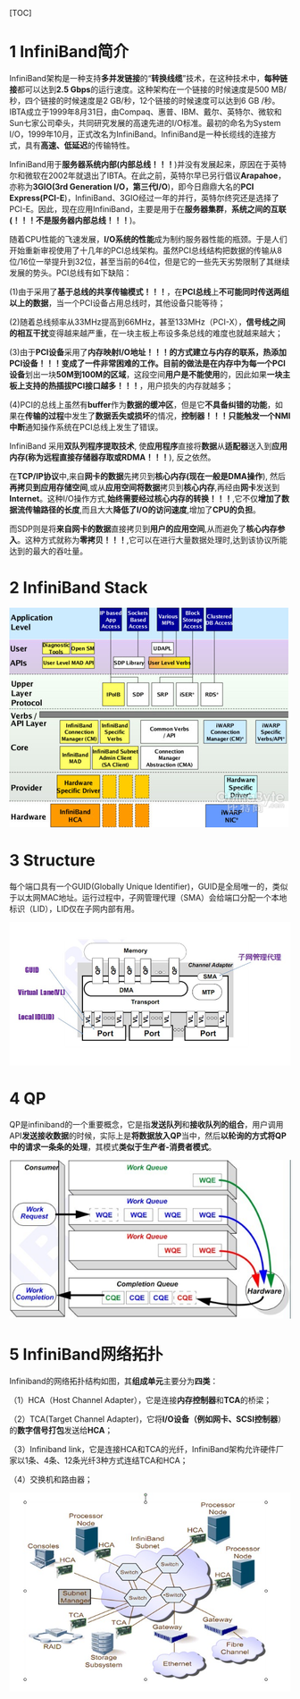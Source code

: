 [TOC]

# 1 InfiniBand简介

InfiniBand架构是一种支持**多并发链接**的“**转换线缆**”技术，在这种技术中，**每种链接**都可以达到**2.5 Gbps**的运行速度。这种架构在一个链接的时候速度是500 MB/秒，四个链接的时候速度是2 GB/秒，12个链接的时候速度可以达到6 GB /秒。IBTA成立于1999年8月31日，由Compaq、惠普、IBM、戴尔、英特尔、微软和Sun七家公司牵头，共同研究发展的高速先进的I/O标准。最初的命名为System I/O，1999年10月，正式改名为InfiniBand。InfiniBand是一种长缆线的连接方式，具有**高速、低延迟**的传输特性。

InfiniBand用于**服务器系统内部(内部总线！！！**)并没有发展起来，原因在于英特尔和微软在2002年就退出了IBTA。在此之前，英特尔早已另行倡议**Arapahoe**，亦称为**3GIO(3rd Generation I/O，第三代I/O**)，即今日鼎鼎大名的**PCI Express(PCI\-E**)，InfiniBand、3GIO经过一年的并行，英特尔终究还是选择了PCI\-E。因此，现在应用InfiniBand，主要是用于在**服务器集群**，**系统之间的互联(！！！不是服务器内部总线！！！**)。 

随着CPU性能的飞速发展，**I/O系统的性能**成为制约服务器性能的瓶颈。于是人们开始重新审视使用了十几年的PCI总线架构。虽然PCI总线结构把数据的传输从8位/16位一举提升到32位，甚至当前的64位，但是它的一些先天劣势限制了其继续发展的势头。PCI总线有如下缺陷：

(1)由于采用了**基于总线的共享传输模式！！！**，在**PCI总线**上**不可能同时传送两组以上的数据**，当一个PCI设备占用总线时，其他设备只能等待；

(2)随着总线频率从33MHz提高到66MHz，甚至133MHz（PCI-X），**信号线之间的相互干扰**变得越来越严重，在一块主板上布设多条总线的难度也就越来越大；

(3)由于**PCI设备**采用了**内存映射I/O地址！！！**的方式建立与内存的联系，**热添加PCI设备！！！**变成了一件非常困难的工作。目前的做法是**在内存中**为**每一个PCI设备**划出一块**50M到100M的区域**，这段空间**用户是不能使用**的，因此如果**一块主板上支持的热插拔PCI接口越多！！！**，用户损失的内存就越多；

(4)PCI的总线上虽然有**buffer**作为**数据的缓冲区**，但是它**不具备纠错的功能**，如果在**传输的过程**中发生了**数据丢失或损坏**的情况，**控制器！！！**只能触发一个**NMI中断**通知操作系统在PCI总线上发生了错误。

InfiniBand 采用**双队列程序提取技术**, 使**应用程序**直接将**数据**从**适配器**送入到**应用内存(称为远程直接存储器存取或RDMA！！！**), 反之依然。

在**TCP/IP协议**中,来自**网卡的数据**先拷贝到**核心内存(现在一般是DMA操作**), 然后**再拷贝到应用存储空间**,或从**应用空间将数据**拷贝到**核心内存**,再经由**网卡**发送到**Internet**。这种I/O操作方式,**始终需要经过核心内存的转换！！！**,它不仅**增加了数据流传输路径的长度**,而且大大**降低了I/O的访问速度**,增加了**CPU的负担**。

而SDP则是将**来自网卡的数据**直接拷贝到**用户的应用空间**,从而避免了**核心内存参入**。这种方式就称为**零拷贝！！！**,它可以在进行大量数据处理时,达到该协议所能达到的最大的吞吐量。

# 2 InfiniBand Stack

![config](./images/1.png)

# 3 Structure

每个端口具有一个GUID(Globally Unique Identifier)，GUID是全局唯一的，类似于以太网MAC地址。运行过程中，子网管理代理（SMA）会给端口分配一个本地标识（LID），LID仅在子网内部有用。

![config](./images/2.png)

# 4 QP

QP是infiniband的一个重要概念，它是指**发送队列**和**接收队列的组合**，用户调用API**发送接收数据**的时候，实际上是**将数据放入QP**当中，然后**以轮询的方式将QP中的请求一条条的处理**，其模式**类似于生产者\-消费者模式**。

![config](./images/3.jpg)

# 5 InfiniBand网络拓扑

Infiniband的网络拓扑结构如图，其**组成单元**主要分为**四类**：

（1）HCA（Host Channel Adapter），它是连接**内存控制器**和**TCA**的桥梁；

（2）TCA(Target Channel Adapter)，它将**I/O设备（例如网卡、SCSI控制器**）的**数字信号打包**发送给**HCA**；

（3）Infiniband link，它是连接HCA和TCA的光纤，InfiniBand架构允许硬件厂家以1条、4条、12条光纤3种方式连结TCA和HCA；

（4）交换机和路由器；

![config](./images/4.jpg)

